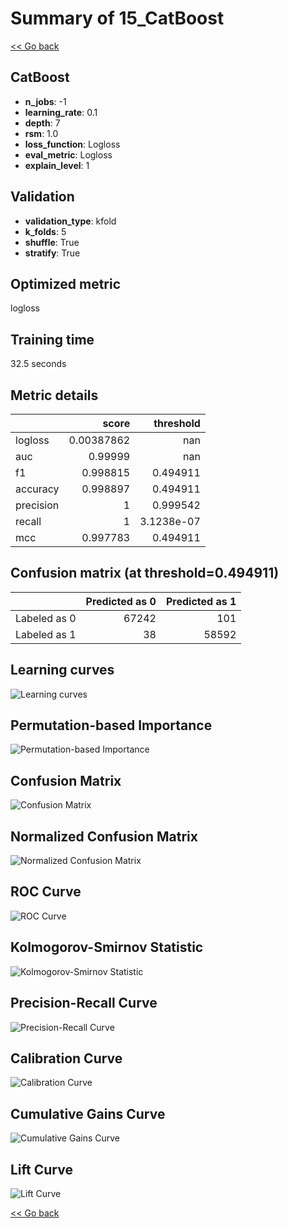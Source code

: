 # Summary of 15_CatBoost

[<< Go back](../README.md)


## CatBoost
- **n_jobs**: -1
- **learning_rate**: 0.1
- **depth**: 7
- **rsm**: 1.0
- **loss_function**: Logloss
- **eval_metric**: Logloss
- **explain_level**: 1

## Validation
 - **validation_type**: kfold
 - **k_folds**: 5
 - **shuffle**: True
 - **stratify**: True

## Optimized metric
logloss

## Training time

32.5 seconds

## Metric details
|           |      score |    threshold |
|:----------|-----------:|-------------:|
| logloss   | 0.00387862 | nan          |
| auc       | 0.99999    | nan          |
| f1        | 0.998815   |   0.494911   |
| accuracy  | 0.998897   |   0.494911   |
| precision | 1          |   0.999542   |
| recall    | 1          |   3.1238e-07 |
| mcc       | 0.997783   |   0.494911   |


## Confusion matrix (at threshold=0.494911)
|              |   Predicted as 0 |   Predicted as 1 |
|:-------------|-----------------:|-----------------:|
| Labeled as 0 |            67242 |              101 |
| Labeled as 1 |               38 |            58592 |

## Learning curves
![Learning curves](learning_curves.png)

## Permutation-based Importance
![Permutation-based Importance](permutation_importance.png)
## Confusion Matrix

![Confusion Matrix](confusion_matrix.png)


## Normalized Confusion Matrix

![Normalized Confusion Matrix](confusion_matrix_normalized.png)


## ROC Curve

![ROC Curve](roc_curve.png)


## Kolmogorov-Smirnov Statistic

![Kolmogorov-Smirnov Statistic](ks_statistic.png)


## Precision-Recall Curve

![Precision-Recall Curve](precision_recall_curve.png)


## Calibration Curve

![Calibration Curve](calibration_curve_curve.png)


## Cumulative Gains Curve

![Cumulative Gains Curve](cumulative_gains_curve.png)


## Lift Curve

![Lift Curve](lift_curve.png)



[<< Go back](../README.md)
